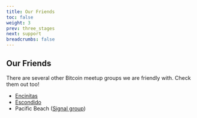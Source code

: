 ```yaml
---
title: Our Friends
toc: false
weight: 3
prev: three_stages
next: support
breadcrumbs: false
---
```


## Our Friends

There are several other Bitcoin meetup groups we are friendly with. Check them out too!
* [Encinitas](https://lu.ma/calendar/cal-3zDGZ6vPHuIqgAO)
* [Escondido](https://lu.ma/calendar/cal-7fsYTR7N4Yfc6Ed)
* Pacific Beach ([Signal group](https://signal.group/#CjQKIJ-FUG7-EWFyFYGLTYAOQlPy3G5y8BPPprtdCP_FPGmyEhDNDsODsn2Hc50lCkHqduQy))

